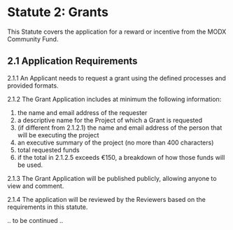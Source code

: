 # Statute 2: Grants

This Statute covers the application for a reward or incentive from the MODX Community Fund.

## 2.1 Application Requirements

2.1.1 An Applicant needs to request a grant using the defined processes and provided formats. 

2.1.2 The Grant Application includes at minimum the following information:

1. the name and email address of the requester
2. a descriptive name for the Project of which a Grant is requested
3. (if different from 2.1.2.1) the name and email address of the person that will be executing the project
4. an executive summary of the project (no more than 400 characters)
5. total requested funds
6. if the total in 2.1.2.5 exceeds €150, a breakdown of how those funds will be used. 

2.1.3 The Grant Application will be published publicly, allowing anyone to view and comment. 

2.1.4 The application will be reviewed by the Reviewers based on the requirements in this statute. 

.. to be continued ..
